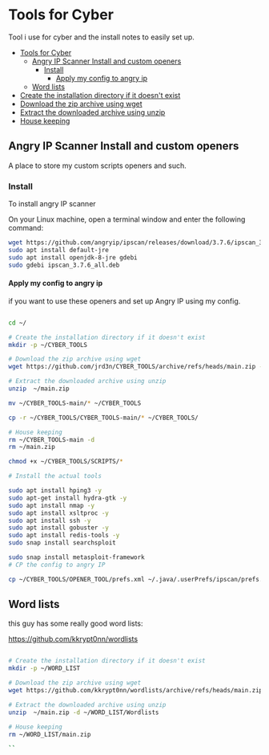 # Tools for Cyber

Tool i use for cyber and the install notes to easily set up.

<!-- TOC -->

- [Tools for Cyber](#tools-for-cyber)
  - [Angry IP Scanner Install and custom openers](#angry-ip-scanner-install-and-custom-openers)
    - [Install](#install)
      - [Apply my config to angry ip](#apply-my-config-to-angry-ip)
  - [Word lists](#word-lists)
- [Create the installation directory if it doesn't exist](#create-the-installation-directory-if-it-doesnt-exist)
- [Download the zip archive using wget](#download-the-zip-archive-using-wget)
- [Extract the downloaded archive using unzip](#extract-the-downloaded-archive-using-unzip)
- [House keeping](#house-keeping)

<!-- /TOC -->

## Angry IP Scanner Install and custom openers

A place to store my custom scripts openers and such.

### Install

To install angry IP scanner

On your Linux machine, open a terminal window and enter the following command:

```bash
wget https://github.com/angryip/ipscan/releases/download/3.7.6/ipscan_3.7.6_all.deb
sudo apt install default-jre
sudo apt install openjdk-8-jre gdebi
sudo gdebi ipscan_3.7.6_all.deb
```

#### Apply my config to angry ip

if you want to use these openers and set up Angry IP using my config.

```bash

cd ~/

# Create the installation directory if it doesn't exist
mkdir -p ~/CYBER_TOOLS

# Download the zip archive using wget
wget https://github.com/jrd3n/CYBER_TOOLS/archive/refs/heads/main.zip -P ~/

# Extract the downloaded archive using unzip
unzip  ~/main.zip

mv ~/CYBER_TOOLS-main/* ~/CYBER_TOOLS

cp -r ~/CYBER_TOOLS/CYBER_TOOLS-main/* ~/CYBER_TOOLS/

# House keeping
rm ~/CYBER_TOOLS-main -d
rm ~/main.zip

chmod +x ~/CYBER_TOOLS/SCRIPTS/*

# Install the actual tools

sudo apt install hping3 -y
sudo apt-get install hydra-gtk -y
sudo apt install nmap -y
sudo apt install xsltproc -y
sudo apt install ssh -y
sudo apt install gobuster -y
sudo apt install redis-tools -y
sudo snap install searchsploit

sudo snap install metasploit-framework
# CP the config to angry IP

cp ~/CYBER_TOOLS/OPENER_TOOL/prefs.xml ~/.java/.userPrefs/ipscan/prefs.xml 

```

## Word lists

this guy has some really good word lists:

https://github.com/kkrypt0nn/wordlists

```bash

# Create the installation directory if it doesn't exist
mkdir -p ~/WORD_LIST

# Download the zip archive using wget
wget https://github.com/kkrypt0nn/wordlists/archive/refs/heads/main.zip -P ~/

# Extract the downloaded archive using unzip
unzip  ~/main.zip -d ~/WORD_LIST/Wordlists

# House keeping
rm ~/WORD_LIST/main.zip

``